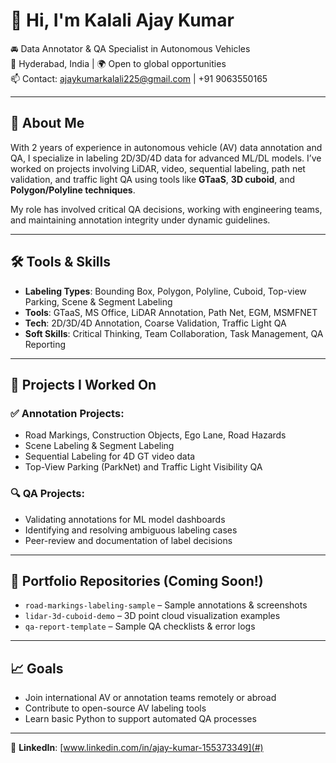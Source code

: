 # 👋 Hi, I'm Kalali Ajay Kumar

🚘 Data Annotator & QA Specialist in Autonomous Vehicles  
📍 Hyderabad, India | 🌍 Open to global opportunities  
📫 Contact: ajaykumarkalali225@gmail.com | +91 9063550165  

---

## 🧠 About Me

With 2 years of experience in autonomous vehicle (AV) data annotation and QA, I specialize in labeling 2D/3D/4D data for advanced ML/DL models. I’ve worked on projects involving LiDAR, video, sequential labeling, path net validation, and traffic light QA using tools like **GTaaS**, **3D cuboid**, and **Polygon/Polyline techniques**.

My role has involved critical QA decisions, working with engineering teams, and maintaining annotation integrity under dynamic guidelines.

---

## 🛠️ Tools & Skills

- **Labeling Types**: Bounding Box, Polygon, Polyline, Cuboid, Top-view Parking, Scene & Segment Labeling
- **Tools**: GTaaS, MS Office, LiDAR Annotation, Path Net, EGM, MSMFNET
- **Tech**: 2D/3D/4D Annotation, Coarse Validation, Traffic Light QA
- **Soft Skills**: Critical Thinking, Team Collaboration, Task Management, QA Reporting

---

## 🚀 Projects I Worked On

### ✅ Annotation Projects:
- Road Markings, Construction Objects, Ego Lane, Road Hazards
- Scene Labeling & Segment Labeling
- Sequential Labeling for 4D GT video data
- Top-View Parking (ParkNet) and Traffic Light Visibility QA

### 🔍 QA Projects:
- Validating annotations for ML model dashboards
- Identifying and resolving ambiguous labeling cases
- Peer-review and documentation of label decisions

---

## 📌 Portfolio Repositories (Coming Soon!)

- `road-markings-labeling-sample` – Sample annotations & screenshots
- `lidar-3d-cuboid-demo` – 3D point cloud visualization examples
- `qa-report-template` – Sample QA checklists & error logs

---

## 📈 Goals

- Join international AV or annotation teams remotely or abroad
- Contribute to open-source AV labeling tools
- Learn basic Python to support automated QA processes

---
🔗 **LinkedIn**: [www.linkedin.com/in/ajay-kumar-155373349](#)

